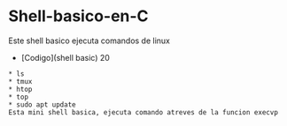 # Shell-basico-en-C

Este shell basico ejecuta comandos de linux
* [Codigo](shell basic) 20
```
* ls
* tmux
* htop
* top
* sudo apt update 
Esta mini shell basica, ejecuta comando atreves de la funcion execvp
```
